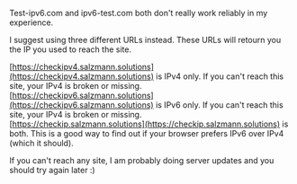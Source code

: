 Test-ipv6.com and ipv6-test.com both don't really work reliably in my experience.  

I suggest using three different URLs instead. 
These URLs will retourn you the IP you used to reach the site. 

[https://checkipv4.salzmann.solutions](https://checkipv4.salzmann.solutions) is IPv4 only. If you can't reach this site, your IPv4 is broken or missing.  
[https://checkipv6.salzmann.solutions](https://checkipv6.salzmann.solutions) is IPv6 only. If you can't reach this site, your IPv4 is broken or missing.  
[https://checkip.salzmann.solutions](https://checkip.salzmann.solutions) is both. This is a good way to find out if your browser prefers IPv6 over IPv4 (which it should).  

If you can't reach any site, I am probably doing server updates and you should try again later :)
